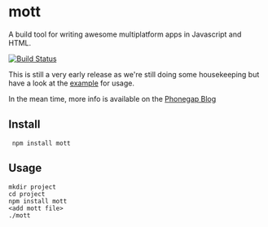 # mott

A build tool for writing awesome multiplatform apps in Javascript and HTML.

[![Build Status](https://secure.travis-ci.org/exfm/mott.png)](http://travis-ci.org/exfm/mott)

This is still a very early release as we're still doing some housekeeping but have a
look at the [example](https://github.com/exfm/mott/tree/master/example) for usage.


In the mean time, more info is available on the [Phonegap Blog](http://phonegap.com/blog/2013/04/23/story-behind-exfm/)

## Install

     npm install mott

## Usage

    mkdir project
    cd project
    npm install mott
    <add mott file>
    ./mott
